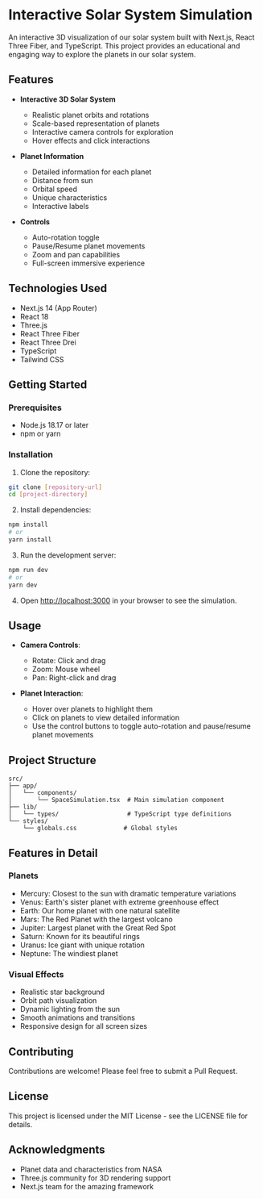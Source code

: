 # Interactive Solar System Simulation

An interactive 3D visualization of our solar system built with Next.js, React Three Fiber, and TypeScript. This project provides an educational and engaging way to explore the planets in our solar system.

## Features

- **Interactive 3D Solar System**
  - Realistic planet orbits and rotations
  - Scale-based representation of planets
  - Interactive camera controls for exploration
  - Hover effects and click interactions

- **Planet Information**
  - Detailed information for each planet
  - Distance from sun
  - Orbital speed
  - Unique characteristics
  - Interactive labels

- **Controls**
  - Auto-rotation toggle
  - Pause/Resume planet movements
  - Zoom and pan capabilities
  - Full-screen immersive experience

## Technologies Used

- Next.js 14 (App Router)
- React 18
- Three.js
- React Three Fiber
- React Three Drei
- TypeScript
- Tailwind CSS

## Getting Started

### Prerequisites

- Node.js 18.17 or later
- npm or yarn

### Installation

1. Clone the repository:
```bash
git clone [repository-url]
cd [project-directory]
```

2. Install dependencies:
```bash
npm install
# or
yarn install
```

3. Run the development server:
```bash
npm run dev
# or
yarn dev
```

4. Open [http://localhost:3000](http://localhost:3000) in your browser to see the simulation.

## Usage

- **Camera Controls**:
  - Rotate: Click and drag
  - Zoom: Mouse wheel
  - Pan: Right-click and drag

- **Planet Interaction**:
  - Hover over planets to highlight them
  - Click on planets to view detailed information
  - Use the control buttons to toggle auto-rotation and pause/resume planet movements

## Project Structure

```
src/
├── app/
│   └── components/
│       └── SpaceSimulation.tsx  # Main simulation component
├── lib/
│   └── types/                   # TypeScript type definitions
└── styles/
    └── globals.css             # Global styles
```

## Features in Detail

### Planets
- Mercury: Closest to the sun with dramatic temperature variations
- Venus: Earth's sister planet with extreme greenhouse effect
- Earth: Our home planet with one natural satellite
- Mars: The Red Planet with the largest volcano
- Jupiter: Largest planet with the Great Red Spot
- Saturn: Known for its beautiful rings
- Uranus: Ice giant with unique rotation
- Neptune: The windiest planet

### Visual Effects
- Realistic star background
- Orbit path visualization
- Dynamic lighting from the sun
- Smooth animations and transitions
- Responsive design for all screen sizes

## Contributing

Contributions are welcome! Please feel free to submit a Pull Request.

## License

This project is licensed under the MIT License - see the LICENSE file for details.

## Acknowledgments

- Planet data and characteristics from NASA
- Three.js community for 3D rendering support
- Next.js team for the amazing framework
